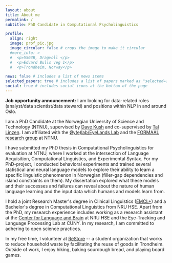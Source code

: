 ```yaml
---
layout: about
title: About me
permalink: /
subtitle: PhD Candidate in Computational Psycholinguistics

profile:
  align: right
  image: prof_pic.jpg
  image_circular: false # crops the image to make it circular
  #more_info: >
  #  <p>5503B, Dragvoll </p>
  #  <p>Edvard Bulls veg 1</p>
  #  <p>Trondheim, Norway</p>

news: false # includes a list of news items
selected_papers: true # includes a list of papers marked as "selected={true}"
social: true # includes social icons at the bottom of the page
---
```

**Job opportunity announcement:** I am looking for data-related roles (analyst/data scientist/data steward) and positions within NLP in and around Oslo. 

I am a PhD Candidate at the Norwegian University of Science and Technology (NTNU), supervised by [Dave Kush](https://davewkush.github.io/) and co-supervised by [Tal Linzen](https://tallinzen.net/). I am affiliated with the [Øy(e)lab/EyeLands Lab](https://davewkush.github.io/oeyelab.html) and the [FORMAAL research group](https://www.ntnu.edu/isl/formaal) at NTNU. 

I have submitted my PhD thesis in Computational Psycholinguistics for evaluation at NTNU, where I worked at the intersection of Language Acquisition, Computational Linguistics, and Experimental Syntax. For my PhD-project, I conducted behavioral experiments and trained several statistical and neural language models to explore their ability to learn a specific linguistic phenomenon in Norwegian (filler-gap dependencies and island constraints on them). My dissertation explored what these models and their successes and failures can reveal about the nature of human language learning and the input data which humans and models learn from. 

I hold a joint Research Master's degree in Clinical Linguistics ([EMCL+](https://emcl.eu/)) and a Bachelor's degree in Computational Linguistics from NRU HSE. Apart from the PhD, my research experience includes working as a research assistant at the [Center for Language and Brain](https://www.hse.ru/en/neuroling/) at NRU HSE and the Eye-Tracking and Language Processing Lab at CUNY. In my research, I am committed to adhering to open science practices.

In my free time, I volunteer at [ReStore](https://www.rethinkrestore.no/) -- a student organization that works to reduce household waste by facilitating the reuse of goods in Trondheim. Outside of work, I enjoy hiking, baking sourdough bread, and playing board games.

